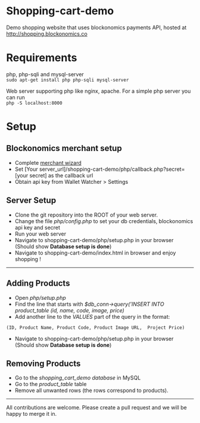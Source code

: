 # Shopping-cart-demo
Demo shopping website that uses blockonomics payments API, hosted at http://shopping.blockonomics.co 

# Requirements
php, php-sqli and mysql-server   
`sudo apt-get install php php-sqli mysql-server`      

Web server supporting php like nginx, apache. For a simple php server you can run      
`php -S localhost:8000`


# Setup

## Blockonomics merchant setup 
* Complete [merchant wizard](https://www.blockonomics.co/merchants)
* Set [Your server_url]/shopping-cart-demo/php/callback.php?secret=[your secret] as the callback url
* Obtain api key from Wallet Watcher > Settings

## Server Setup
* Clone the git repository into the ROOT of your web server.
* Change the file *php/config.php* to set your db credentials, blockonomics api key and secret 
* Run your web server
* Navigate to shopping-cart-demo/php/setup.php in your browser (Should show __Database setup is done__)
* Navigate to shopping-cart-demo/index.html in browser and enjoy shopping !

----

## Adding Products

* Open *php/setup.php*
* Find the line that starts with *$db_conn->query('INSERT INTO product_table (id, name, code, image, price)*
* Add another line to the *VALUES* part of the query in the format:

```
(ID, Product Name, Product Code, Product Image URL,  Project Price)
```
* Navigate to shopping-cart-demo/php/setup.php in your browser (Should show __Database setup is done__)


## Removing Products

* Go to the *shopping_cart_demo database* in MySQL
* Go to the *product_table* table
* Remove all unwanted rows (the rows correspond to products).

---

All contributions are welcome. Please create a pull request and we will be
happy to merge it in.
